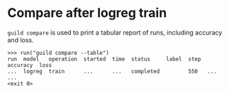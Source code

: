 # Compare after logreg train

`guild compare` is used to print a tabular report of runs, including
accuracy and loss.

    >>> run("guild compare --table")
    run  model   operation  started  time  status     label  step  accuracy  loss
    ...  logreg  train      ...      ...   completed         550   ...       ...
    <exit 0>
